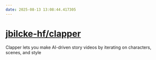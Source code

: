 ```yaml
---
date: 2025-08-13 13:08:44.417305
---
```


# [jbilcke-hf/clapper](https://github.com/jbilcke-hf/clapper)

Clapper lets you make AI-driven story videos by iterating on characters, scenes, and style